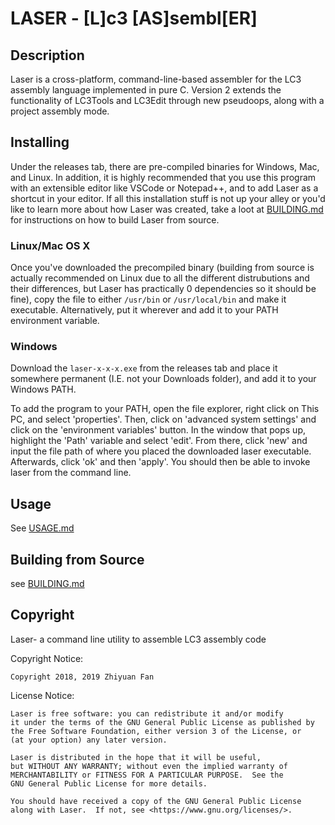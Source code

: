 # LASER - [**L**]c3 [**AS**]sembl[**ER**]

## Description

Laser is a cross-platform, command-line-based assembler for the LC3 assembly 
language implemented in pure C. Version 2 extends the functionality of LC3Tools 
and LC3Edit through new pseudoops, along with a project assembly mode.

## Installing

Under the releases tab, there are pre-compiled binaries for Windows, Mac, and 
Linux. In addition, it is highly recommended that you use this program with an 
extensible editor like VSCode or Notepad++, and to add Laser as a shortcut in 
your editor. If all this installation stuff is not up your alley or you'd like 
to learn more about how Laser was created, take a loot at 
[BUILDING.md](BUILDING.md) for instructions on how to build Laser from source.

### Linux/Mac OS X

Once you've downloaded the precompiled binary (building from source is actually 
recommended on Linux due to all the different distrubutions and their 
differences, but Laser has practically 0 dependencies so it should be fine), 
copy the file to either `/usr/bin` or `/usr/local/bin` and make it executable. 
Alternatively, put it wherever and add it to your PATH environment variable.

### Windows

Download the `laser-x-x-x.exe` from the releases tab and place it somewhere 
permanent (I.E. not your Downloads folder), and add it to your Windows PATH.

To add the program to your PATH, open the file explorer, right click on This PC,
and select 'properties'. Then, click on 'advanced system settings' and click on 
the 'environment variables' button. In the window that pops up, highlight the 
'Path' variable and select 'edit'. From there, click 'new' and input the file 
path of where you placed the downloaded laser executable. Afterwards, click 
'ok' and then 'apply'. You should then be able to invoke laser from the command 
line.

## Usage

See [USAGE.md](USAGE.md)

## Building from Source

see [BUILDING.md](BUILDING.md)

## Copyright

Laser- a command line utility to assemble LC3 assembly code

Copyright Notice:

    Copyright 2018, 2019 Zhiyuan Fan

License Notice:

    Laser is free software: you can redistribute it and/or modify
    it under the terms of the GNU General Public License as published by
    the Free Software Foundation, either version 3 of the License, or
    (at your option) any later version.

    Laser is distributed in the hope that it will be useful,
    but WITHOUT ANY WARRANTY; without even the implied warranty of
    MERCHANTABILITY or FITNESS FOR A PARTICULAR PURPOSE.  See the
    GNU General Public License for more details.

    You should have received a copy of the GNU General Public License
    along with Laser.  If not, see <https://www.gnu.org/licenses/>.